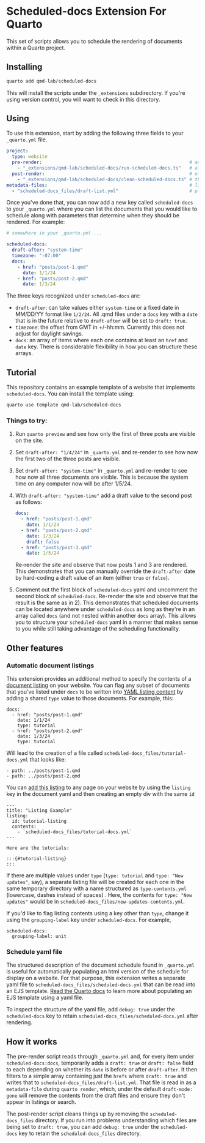 # Scheduled-docs Extension For Quarto

This set of scripts allows you to schedule the rendering of documents within a Quarto project.

## Installing

```bash
quarto add qmd-lab/scheduled-docs
```

This will install the scripts under the `_extensions` subdirectory.
If you're using version control, you will want to check in this directory.

## Using

To use this extension, start by adding the following three fields to your `_quarto.yml` file.

```yaml
project:
  type: website
  pre-render:                                                      # add
    - "_extensions/qmd-lab/scheduled-docs/run-scheduled-docs.ts"   # all
  post-render:                                                     # of
    - "_extensions/qmd-lab/scheduled-docs/clean-scheduled-docs.ts" # these
metadata-files:                                                    # lines
  - "scheduled-docs_files/draft-list.yml"                          # please
```
Once you've done that, you can now add a new key called `scheduled-docs` to your `_quarto.yml` where you can list the documents that you would like to schedule along with parameters that determine when they should be rendered. For example:

```yaml
# somewhere in your _quarto.yml ...

scheduled-docs:
  draft-after: "system-time"
  timezone: "-07:00"
  docs:
    - href: "posts/post-1.qmd"
      date: 1/1/24
    - href: "posts/post-2.qmd"
      date: 1/3/24
```
The three keys recognized under `scheduled-docs` are:

- `draft-after`: can take values either `system-time` or a fixed date in MM/DD/YY format like `1/2/24`. All .qmd files under a `docs` key with a `date` that is in the future relative to `draft-after` will be set to `draft: true`.
- `timezone`: the offset from GMT in +/-hh:mm. Currently this does not adjust for daylight savings.
- `docs`: an array of items where each one contains at least an `href` and `date` key. There is considerable flexibility in how you can structure these arrays.


## Tutorial

This repository contains an example template of a website that implements `scheduled-docs`. You can install the template using:

```bash
quarto use template qmd-lab/scheduled-docs
```

### Things to try:

1. Run `quarto preview` and see how only the first of three posts are visible on the site.
2. Set `draft-after: "1/4/24"` in `_quarto.yml` and re-render to see how now the first two of the three posts are visible.
3. Set `draft-after: "system-time"` in `_quarto.yml` and re-render to see how now all three documents are visible. This is because the system time on any computer now will be after 1/5/24.
4. With `draft-after: "system-time"` add a draft value to the second post as follows:
   
   ```yaml
   docs:
     - href: "posts/post-1.qmd"
       date: 1/1/24
     - href: "posts/post-2.qmd"
       date: 1/3/24
       draft: false
     - href: "posts/post-3.qmd"
       date: 1/5/24
   ```
   Re-render the site and observe that now posts 1 and 3 are rendered. This demonstrates that you can manually override the `draft-after` date by hard-coding a draft value of an item (either `true` or `false`).
5. Comment out the first block of `scheduled-docs` yaml and uncomment the second block of `scheduled-docs`. Re-render the site and observe that the result is the same as in 2). This demonstrates that scheduled documents can be located anywhere under `scheduled-docs` as long as they're in an array called `docs` (and not nested within another `docs` array). This allows you to structure your `scheduled-docs` yaml in a manner that makes sense to you while still taking advantage of the scheduling functionality.


## Other features

### Automatic document listings

This extension provides an additional method to specify the contents of a [document listing](https://quarto.org/docs/websites/website-listings.html) on your website. You can flag any subset of documents that you've listed under `docs` to be written into [YAML listing content](https://quarto.org/docs/websites/website-listings.html#yaml-listing-content) by adding a shared `type` value to those documents. For example, this:

```
docs:
  - href: "posts/post-1.qmd"
    date: 1/1/24
    type: tutorial
  - href: "posts/post-2.qmd"
    date: 1/3/24
    type: tutorial
```

Will lead to the creation of a file called `scheduled-docs_files/tutorial-docs.yml` that looks like:
```
- path: ../posts/post-1.qmd
- path: ../posts/post-2.qmd
```
You can [add this listing](https://quarto.org/docs/websites/website-listings.html#listing-location) to any page on your website by using the `listing` key in the document yaml and then creating an empty div with the same `id`

```
---
title: "Listing Example"
listing:
  id: tutorial-listing
  contents: 
    - `scheduled-docs_files/tutorial-docs.yml`
---

Here are the tutorials:

:::{#tutorial-listing}
:::

```
If there are multiple values under `type` (`type: tutorial` and `type: "New updates"`, say), a separate listing file will be created for each one in the same temporary directory with a name structured as `type-contents.yml` (lowercase, dashes instead of spaces) . Here, the contents for `type: "New updates"` would be in `scheduled-docs_files/new-updates-contents.yml`.

If you'd like to flag listing contents using a key other than `type`, change it using the `grouping-label` key under `scheduled-docs`. For example,

```
scheduled-docs:
  grouping-label: unit
```

### Schedule yaml file

The structured description of the document schedule found in `_quarto.yml` is useful for automatically populating an html version of the schedule for display on a website. For that purpose, this extension writes a separate yaml file to `scheduled-docs_files/scheduled-docs.yml` that can be read into an EJS template. [Read the Quarto docs](https://quarto.org/docs/websites/website-listings-custom.html#metadata-file-listings) to learn more about populating an EJS template using a yaml file.

To inspect the structure of the yaml file, add `debug: true` under the `scheduled-docs` key to retain `scheduled-docs_files/scheduled-docs.yml` after rendering.


## How it works

The pre-render script reads through `_quarto.yml` and, for every item under `scheduled-docs:docs`, temporarily adds a `draft: true` or `draft: false` field to each depending on whether its `date` is before or after `draft-after`. It then filters to a simple array containing just the `hrefs` where `draft: true` and writes that to `scheduled-docs_files/draft-list.yml`. That file is read in as a `metadata-file` during `quarto render`, which, under the default `draft-mode: gone` will remove the contents from the draft files and ensure they don't appear in listings or search.

The post-render script cleans things up by removing the `scheduled-docs_files` directory. If you run into problems understanding which files are being set to `draft: true`, you can add `debug: true` under the `scheduled-docs` key to retain the `scheduled-docs_files` directory.